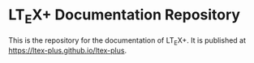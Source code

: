<!--
   - Copyright (C) 2019-2021 Julian Valentin, LTeX+ Development Community
   -
   - This Source Code Form is subject to the terms of the Mozilla Public
   - License, v. 2.0. If a copy of the MPL was not distributed with this
   - file, You can obtain one at https://mozilla.org/MPL/2.0/.
   -->

# LT<sub>E</sub>X+ Documentation Repository

This is the repository for the documentation of LT<sub>E</sub>X+. It is published at <https://ltex-plus.github.io/ltex-plus>.
